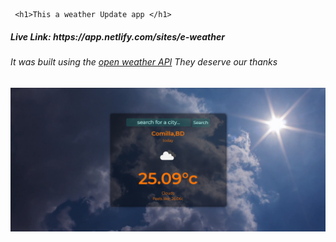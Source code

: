      <h1>This a weather Update app </h1> 
<h5>Live Link: https://app.netlify.com/sites/e-weather </h5>
<h6>It was built using the <a href="https://openweathermap.org/">open weather API</a>  They deserve our thanks </h6>
<img src="image/overview.png" alt="Overview">
